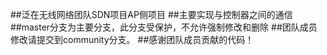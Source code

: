 ##泛在无线网络团队SDN项目AP侧项目
##主要实现与控制器之间的通信
##master分支为主要分支，此分支受保护，不允许强制修改和删除
##团队成员修改请提交到community分支。
##感谢团队成员贡献的代码！
